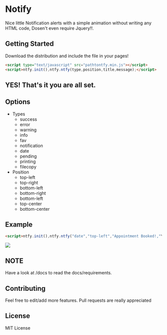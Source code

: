# Notify
Nice little Notification alerts with a simple animation without writing any HTML code, Dosen't even require Jquery!!.

## Getting Started
Download the distribution and include the file in your pages!

```html
<script type="text/javascript" src="pathtontfy.min.js"></script>
<script>ntfy.init(),ntfy.ntfy(type,position,title,message);</script>
```
## YES! That's it you are all set.

## Options
+ Types
    + success
    + error
    + warning
    + info
    + fav
    + notification
    + date
    + pending
    + printing
    + filecopy
+ Position
    * top-left
    * top-right
    * bottom-left
    * bottom-right
    * bottom-left
    * top-center
    * bottom-center

## Example
```html
<script>ntfy.init(),ntfy.ntfy("date","top-left","Appointment Booked!,"You have booked the following on 12/01/2020");</script>
```
![](https://i.ibb.co/Tv99Gb5/ntfypreview.png)

## NOTE
Have a look at /docs to read the docs/requirements.

## Contributing
Feel free to edit/add more features. Pull requests are really appreciated

## License
MIT License
